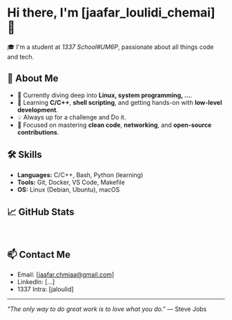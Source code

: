 # Hi there, I'm [jaafar_loulidi_chemai] 👋

🎓 I'm a student at **1337 School*#UM6P*, passionate about all things code and tech.

## 🚀 About Me

- 🔭 Currently diving deep into **Linux, system programming, ...**.
- 🌱 Learning **C/C++**, **shell scripting**, and getting hands-on with **low-level development**.
- 💡 Always up for a challenge and Do it.
- 🧠 Focused on mastering **clean code**, **networking**, and **open-source contributions**.

## 🛠️ Skills

- **Languages:** C/C++, Bash, Python (learning)
- **Tools:** Git, Docker, VS Code, Makefile
- **OS:** Linux (Debian, Ubuntu), macOS

## 📈 GitHub Stats

![]()
![]()

## 📫 Contact Me

- Email: [jaafar.chmiaa@gmail.com]
- LinkedIn: [...]
- 1337 Intra: [jaloulid]

---

_"The only way to do great work is to love what you do."_ — Steve Jobs


